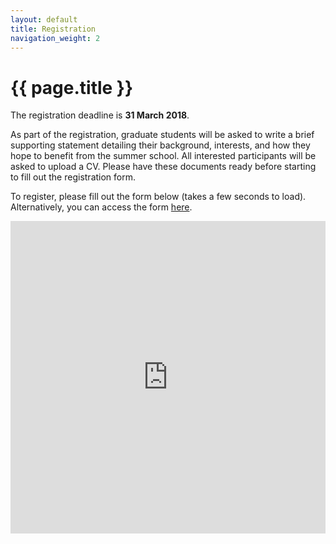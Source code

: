 ```yaml
---
layout: default
title: Registration
navigation_weight: 2
---
```


# {{ page.title }}

The registration deadline is **31 March 2018**.

As part of the registration, graduate students will be asked to write a brief supporting statement detailing their background, interests, and how they hope to benefit from the summer school.
All interested participants will be asked to upload a CV. Please have these documents ready before starting to fill out the registration form.

To register, please fill out the form below (takes a few seconds to load). 
Alternatively, you can access the form [here](https://docs.google.com/forms/d/e/1FAIpQLSdOalF3GWJZr7Cy7l0QBpabVgEKpsF3zUGmFtvHXrlpLeTJ6g/viewform?usp=sf_link).

<iframe src="https://docs.google.com/forms/d/e/1FAIpQLSdOalF3GWJZr7Cy7l0QBpabVgEKpsF3zUGmFtvHXrlpLeTJ6g/viewform?embedded=true" width="100%" height="500" frameborder="0" marginheight="0" marginwidth="0">Loading...</iframe>
